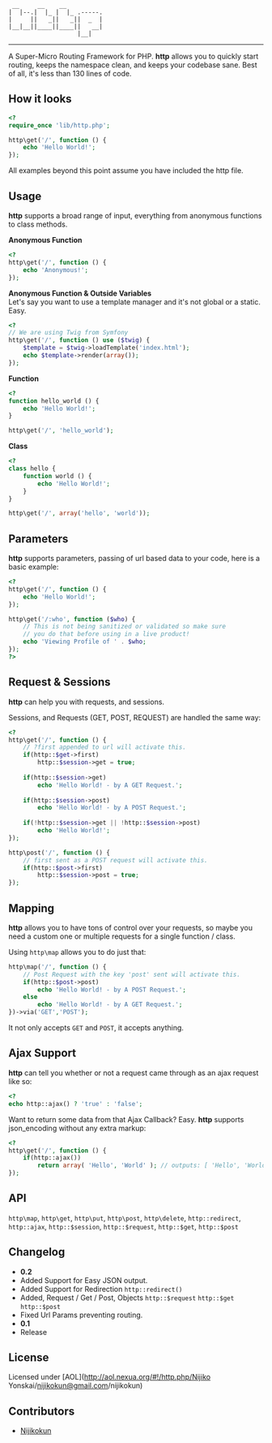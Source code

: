      __     __    __          
    |  |--.|  |_ |  |_ .-----.
    |     ||   _||   _||  _  |
    |__|__||____||____||   __|
                       |__|   
-----
A Super-Micro Routing Framework for PHP. **http** allows you to quickly start routing, 
keeps the namespace clean, and keeps your codebase sane. Best of all, it's less than 130 lines
of code.

How it looks
------
``` php
<?
require_once 'lib/http.php';

http\get('/', function () {
    echo 'Hello World!';
});
```

All examples beyond this point assume you have included the http file.

Usage
------
**http** supports a broad range of input, everything from anonymous functions to class methods.

**Anonymous Function**

``` php
<?
http\get('/', function () {
    echo 'Anonymous!';
});
```

**Anonymous Function & Outside Variables**<br />
Let's say you want to use a template manager and it's not global or a static. Easy.

``` php
<?
// We are using Twig from Symfony
http\get('/', function () use ($twig) {
    $template = $twig->loadTemplate('index.html');
    echo $template->render(array());
});
```

**Function**

``` php
<?
function hello_world () {
    echo 'Hello World!';
}

http\get('/', 'hello_world');
```

**Class**

``` php
<?
class hello {
    function world () {
        echo 'Hello World!';
    }
}

http\get('/', array('hello', 'world'));
```

Parameters
------
**http** supports parameters, passing of url based data to your code, here is a basic example:

``` php
<?
http\get('/', function () {
    echo 'Hello World!';
});

http\get('/:who', function ($who) {
    // This is not being sanitized or validated so make sure
    // you do that before using in a live product!
    echo 'Viewing Profile of ' . $who;
});
?>
```

Request & Sessions
-------
**http** can help you with requests, and sessions.

Sessions, and Requests (GET, POST, REQUEST) are handled the same way:

``` php
<?
http\get('/', function () {
    // ?first appended to url will activate this.
    if(http::$get->first)
        http::$session->get = true;
        
    if(http::$session->get)
        echo 'Hello World! - by A GET Request.';
        
    if(http::$session->post)
        echo 'Hello World! - by A POST Request.';
    
    if(!http::$session->get || !http::$session->post)
        echo 'Hello World!';
});

http\post('/', function () {
    // first sent as a POST request will activate this.
    if(http::$post->first)
        http::$session->post = true;
});
```

Mapping
-------
**http** allows you to have tons of control over your requests, 
so maybe you need a custom one or multiple requests for a single function / class.

Using `http\map` allows you to do just that:

``` php
http\map('/', function () {
    // Post Request with the key 'post' sent will activate this.
    if(http::$post->post)
        echo 'Hello World! - by A POST Request.';
    else
        echo 'Hello World! - by A GET Request.';
})->via('GET','POST');
```

It not only accepts `GET` and `POST`, it accepts anything.

Ajax Support
-------
**http** can tell you whether or not a request came through as an ajax request like so:

``` php
<?
echo http::ajax() ? 'true' : 'false';
```

Want to return some data from that Ajax Callback? Easy. 
**http** supports json_encoding without any extra markup:

``` php
<?
http\get('/', function () {
    if(http::ajax())
        return array( 'Hello', 'World' ); // outputs: [ 'Hello', 'World' ]
});
```

API
------
`http\map`,
`http\get`, 
`http\put`, 
`http\post`, 
`http\delete`, 
`http::redirect`, 
`http::ajax`, 
`http::$session`, 
`http::$request`, 
`http::$get`, 
`http::$post`

Changelog
-------
- **0.2** 
 - Added Support for Easy JSON output.
 - Added Support for Redirection `http::redirect()`
 - Added, Request / Get / Post, Objects `http::$request` `http::$get` `http::$post`
 - Fixed Url Params preventing routing.
- **0.1**
 - Release

License
-------
Licensed under [AOL](http://aol.nexua.org/#!/http.php/Nijiko Yonskai/nijikokun@gmail.com/nijikokun)

Contributors
-------
- [Nijikokun](http://twitter.com/nijikokun)